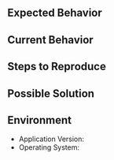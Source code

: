 <!--- Provide a general summary of the issue above. -->

## Expected Behavior

## Current Behavior

## Steps to Reproduce

## Possible Solution

## Environment
* Application Version:
* Operating System:
